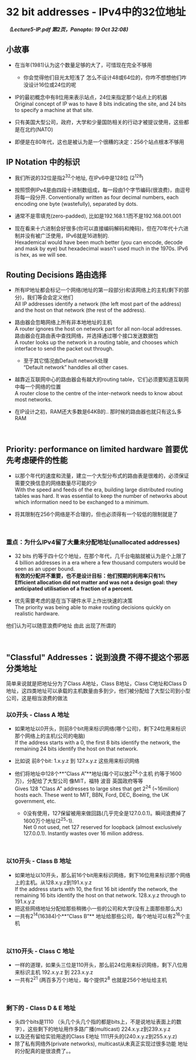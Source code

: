 # 32 bit addresses - IPv4中的32位地址
***（Lecture5-IP.pdf 第2页，Panopto: 19 Oct 32:08)*** 

## 小故事

* 在当年(1981)认为这个数量足够的大了，可惜现在完全不够用
	* 你会觉得他们目光太短浅了 怎么不设计48或64位的，你咋不想想他们咋没设计16位或24位的呢 

* IP的最初概念中有8位用来表示站点，24位来指定那个站点上的机器  
Original concept of IP was to have 8 bits indicating the site, and 24 bits to specify a machine at that site.

* 只有美国大型公司，政府，大学和少量国防相关的行动才被提议使用，这些都是在北约(NATO)

* 即便是在80年代，这也是被认为是一个很糟的决定：256个站点根本不够用

## IP Notation 中的标识

* 我们所说的32位是指2<sup>32</sup>个地址, 在IPv6中是128位 (2<sup>128</sup>)

* 按照惯例IPv4是由四段十进制数组成，每一段由1个字节编码(很浪费)，由逗号将每一段分开. 
Conventionally written as four decimal numbers, each encoding one byte (wastefully), separated by dots.

* 通常不是零填充(zero-padded), 比如是192.168.1.1而不是192.168.001.001

* 现在看来十六进制会好很多(你可以直接编码解码和掩码)，但在70年代十六进制并没有被广泛使用，IPv6就是16进制的.  
Hexademical would have been much better (you can encode, decode and mask by eye) but hexadecimal wasn't used much in the 1970s. IPv6 is hex, as we will see. 

## Routing Decisions 路由选择

* 所有IP地址都会标记一个网络(地址的第一段部分)和该网络上的主机(剩下的部分)，我们等会会定义他们  
All IP addresses identify a network (the left most part of the address) and the host on that network (the rest of the address).

* 路由器会忽略网络上所有非本地地址的主机  
A router ignores the host on network part for all non-local addresses.  
路由器会在路由表中查找网络，并选择通过哪个接口发送数据包  
A router looks up the network in a routing table, and chooses which interface to send the packet out through.  
	* 至于其它情况由Default network处理  
	“Default network” handdles all other cases.

* 越靠近互联网中心的路由器会有越大的routing table，它们必须要知道互联网中每一个网络的位置  
A router close to the centre of the inter-network needs to know about most networks.

* 在IP设计之初，RAM还大多数是64KB的.. 那时候的路由器也就只有这么多RAM

<br/>

## Priority: performance on limited hardware 首要优先考虑硬件的性能

* 以那个年代的速度和流量，建立一个大型分布式的路由表是很难的，必须保证需要交换信息的网络数量尽可能的少  
With the speed and feeds of the era, building large distributed routing tables was hard. It was essential to keep the number of networks about which information need to be exchanged to a minimum.  

* 将其限制在256个网络是不合理的，但也必须得有一个较低的限制就是了

<br/>

### 重点：为什么IPv4留了大量未分配地址(unallocated addresses)
* 32 bits 约等于四十亿个地址，在那个年代，几千台电脑就被认为是个上限了  
4 billion addresses in a era where a few thousand computers would be seen as an upper bound.   
**有效的分配并不重要，也不是设计目标：他们预期的利用率只有1%**  
**Efficient allocation did not matter and was not a design goal: they anticipated utilisation of a fraction of a percent.**

* 优先需要考虑的是在当下硬件水平上作出快速的决策  
The priority was being able to make routing decisions quickly on realistic hardware.  

他们认为可以随意浪费IP地址 由此 出现了所谓的

<br/>

## "Classful" Addresses：说到浪费 不得不提这个邪恶分类地址

简单来说就是把地址分为了Class A地址，Class B地址，Class C地址和Class D地址，这四类地址可以承载的主机数量由多到少，他们被分配给了大型公司到小型公司，这是相当浪费的做法

### 以0开头 - Class A 地址
* 如果地址以0开头，则前8个bit用来标识网络(哪个公司)，剩下24位用来标识那个网络上的主机(公司的电脑)  
If the address starts with a 0, the first 8 bits identify the network, the remaining 24 bits identify the host on that network.

* 比如说 前8个bit: 1.x.y.z 到 127.x.y.z 这些用来标识网络

* 他们将地址中128个**“Class A”**地址(每个可以放2<sup>24</sup>个主机 约等于1600万)，分配给了大型公司 像MIT，福特 波音 英国政府等等  
Gives 128 "Class A" addresses to large sites that get 2<sup>24</sup> (~16milion) hosts each. These went to MIT, BBN, Ford, DEC, Boeing, the UK government, etc.
	* 0没有使用，127保留被用来做回路(几乎完全是127.0.0.1)。瞬间浪费掉了1600万个地址(2<sup>25</sup>-1).  
	Net 0 not used, net 127 reserved for loopback (almost exclusively 127.0.0.1). Instantly wastes over 16 milion address.

<br/>

### 以10开头 - Class B 地址

* 如果地址以10开头，那么前16个bit用来标识网络，剩下16位用来标识那个网络上的主机。从128.x.y.z到191.x.y.z  
If the address starts with 10, the first 16 bit identify the network, the remaining 16 bits identify the host on that network. 128.x.y.z through to 191.x.y.z
* 把这些网络地址分配给那些稍微小一些的公司和大学(没有上面那些那么大)
* 一共有2<sup>14</sup>(16384)个**“Class B”** 地址给那些公司，每个地址可以有2<sup>16</sup>个主机  

<br/>

### 以110开头 - Class C 地址

* 一样的道理，如果头三位是110开头，那么前24位用来标识网络，剩下八位用来标识主机 192.x.y.z 到 223.x.y.z
* 一共有2<sup>21</sup> (两百多万个)地址，每个提供2<sup>8</sup> 也就是256个地址给主机

<br />

### 剩下的 - Class D & E 地址
* 头四个bits是1110 （头几个头几个指的都是bits上，不是说地址表面上的数字），这些剩下的地址用作多路广播(multicast) 224.x.y.z到239.x.y.z 
* 以及还有留给实验用途的Class E地址 1111开头的(240.x.y.z到255.x.y.z)
* 除了私有网络外(private networks), multicast从未真正实现过很多功能 地址的分配真的是很浪费了。。


